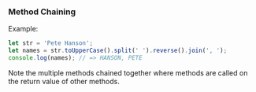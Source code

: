 
### Method Chaining
Example: 
```js
let str = 'Pete Hanson';
let names = str.toUpperCase().split(' ').reverse().join(', ');
console.log(names); // => HANSON, PETE
```
Note the multiple methods chained together where methods are called on the return value of other methods.